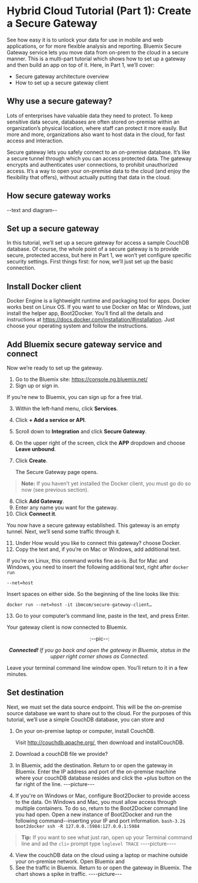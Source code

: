# Hybrid Cloud Tutorial (Part 1): Create a Secure Gateway 
See how easy it is to unlock your data for use in mobile and web applications, or for more flexible analysis and reporting. Bluemix Secure Gateway service lets you move data from on-prem to the cloud in a secure manner. This is a multi-part tutorial which shows how to set up a gateway and then build an app on top of it. Here, in Part 1, we’ll cover:

- Secure gateway architecture overview
- How to set up a secure gateway client

## Why use a secure gateway?

Lots of enterprises have valuable data they need to protect. To keep sensitive data secure, databases are often stored on-premise within an organization’s physical location, where staff can protect it more easily. But more and more, organizations also want to host data in the cloud, for fast access and interaction.

Secure gateway lets you safely connect to an on-premise database. It’s like a secure tunnel through which you can access protected data. The gateway encrypts and authenticates user connections, to prohibit unauthorized access.  It’s a way to open your on-premise data to the cloud (and enjoy the flexibility that offers), without actually putting that data in the cloud.

## How secure gateway works

--text and diagram--

## Set up a secure gateway

In this tutorial, we’ll set up a secure gateway for access a sample CouchDB database. Of course, the whole point of a secure gateway is to provide secure, protected access, but here in Part 1, we won’t yet configure specific security settings. First things first: for now, we’ll just set up the basic connection.

## Install Docker client

Docker Engine is a lightweight runtime and packaging tool for apps.  Docker works best on Linux OS. If you want to use Docker on Mac or Windows, just install the helper app, Boot2Docker.  You’ll find all the details and instructions at  https://docs.docker.com/installation/#installation. Just choose your operating system and follow the  instructions.

## Add Bluemix secure gateway service and connect
Now we’re ready to set up the gateway.

1. Go to the Bluemix site: https://console.ng.bluemix.net/
2.  Sign up or sign in.

   If you’re new to Bluemix, you can sign up for a free trial. 

3. Within the left-hand menu, click **Services**.

4. Click **+ Add a service or API**.
5. Scroll down to **Integration** and click **Secure Gateway**.
6. On the upper right of the screen, click the **APP** dropdown and choose **Leave unbound**.
7. Click **Create**.

   The Secure Gateway page opens. 

> **Note:** If you haven’t yet installed the Docker client, you must go do so now (see previous section).

8. Click **Add Gateway**.
9. Enter any name you want for the gateway.
10. Click **Connect it**.

   You now have a secure gateway established. This gateway is an empty tunnel. Next, we’ll send some traffic through it.

11. Under How would you like to connect this gateway? choose Docker.
12. Copy the text and, if you’re on Mac or Windows, add additional text.

   If you’re on Linux, this command works fine as-is. But for Mac and Windows, you need to insert the following additional text, right after `docker run`

   ``` --net=host ```

   Insert spaces on either side. So the beginning of the line looks like this:

   ``` docker run --net=host -it ibmcom/secure-gateway-client… ```

13. Go to your computer’s command line, paste in the text, and press Enter.

   Your gateway client is now connected to Bluemix. 

<p align="center">:--pic--:</p>
<p align="center"><i><strong>Connected!</strong> If you go back and open the gateway in Bluemix, 
status in the upper right corner shows as Connected.</i></p>

   Leave your terminal command line window open. You’ll return to it in a few minutes.


## Set destination

Next, we must set the data source endpoint. This will be the on-premise source database we want to share out to the cloud. For the purposes of this tutorial, we’ll use a simple CouchDB database, you can store and

1. On your on-premise laptop or computer, install CouchDB.

    Visit http://couchdb.apache.org/, then download and installCouchDB.

2. Download a couchDB file we provide? 
3. In Bluemix, add the destination.
    Return to or open the gateway in Bluemix. Enter the IP address and port of the on-premise machine where your couchDB database resides and click the +plus button on the far right of the line.
    ---picture---
3. If you're on Windows or Mac, configure Boot2Docker to provide access to the data.
    On Windows and Mac, you must allow access through multiple containers. To do so, return to the Boot2Docker command line you had open. Open a new instance of Boot2Docker and run the following command--inserting your IP and port information.
``` bash-3.2$ boot2docker ssh -R 127.0.0.:5984:127.0.0.1:5984 ```

> **Tip:** If you want to see what just ran, open up your Terminal command line and ad the `cli>` prompt type `loglevel TRACE`
    ----picture----
4. View the couchDB data on the cloud using a laptop or machine outside your on-premise network.
    Open Bluemix and 
5. See the traffic in Bluemix.
    Return to or open the gateway in Bluemix. The chart shows a spike in traffic.
    ----picture---


